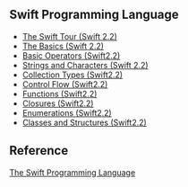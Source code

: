 Swift Programming Language
----------------

* [The Swift Tour (Swift 2.2)](https://github.com/rocooshiang/LearningSwiftRecord/blob/master/Swift-Programming-Language/docs/The-Swift-Tour.md)
* [The Basics (Swift 2.2)](https://github.com/rocooshiang/LearningSwiftRecord/blob/master/Swift-Programming-Language/docs/The-Basics.md)
* [Basic Operators (Swift2.2)](https://github.com/rocooshiang/LearningSwiftRecord/blob/master/Swift-Programming-Language/docs/Basic-Operators.md)
* [Strings and Characters (Swift 2.2)](https://github.com/rocooshiang/LearningSwiftRecord/blob/master/Swift-Programming-Language/docs/Strings-and-Characters.md)
* [Collection Types (Swift2.2)](https://github.com/rocooshiang/LearningSwiftRecord/blob/master/Swift-Programming-Language/docs/Collection-Types.md)
* [Control Flow (Swift2.2)](https://github.com/rocooshiang/LearningSwiftRecord/blob/master/Swift-Programming-Language/docs/Control-Flow.md)
* [Functions (Swift2.2)](https://github.com/rocooshiang/LearningSwiftRecord/blob/master/Swift-Programming-Language/docs/Functions.md)
* [Closures (Swift2.2)](https://github.com/rocooshiang/LearningSwiftRecord/blob/master/Swift-Programming-Language/docs/Closures.md)
* [Enumerations (Swift2.2)](https://github.com/rocooshiang/LearningSwiftRecord/blob/master/Swift-Programming-Language/docs/Enumerations.md)
* [Classes and Structures (Swift2.2)](https://github.com/rocooshiang/LearningSwiftRecord/blob/master/Swift-Programming-Language/docs/Classes-and-Structures.md)



Reference
----------
[The Swift Programming Language](https://developer.apple.com/library/ios/documentation/Swift/Conceptual/Swift_Programming_Language/index.html#//apple_ref/doc/uid/TP40014097-CH3-ID0)

